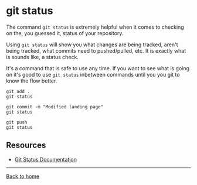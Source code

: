 # git status

The command `git status` is extremely helpful when it comes to checking on the, you guessed it, status of your repository.

Using `git status` will show you what changes are being tracked, aren't being tracked, what commits need to pushed/pulled, etc. It is exactly what is sounds like, a status check.

It's a command that is safe to use any time. If you want to see what is going on it's good to use `git status` inbetween commands until you you git to know the flow better.

```
git add .
git status

git commit -m "Modified landing page"
git status

git push
git status
```

## Resources
- [Git Status Documentation](https://git-scm.com/docs/git-status)

---
[Back to home](../README.md)
